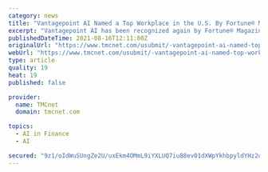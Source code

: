 ```yaml
---
category: news
title: "Vantagepoint AI Named a Top Workplace in the U.S. By Fortune® Magazine"
excerpt: "Vantagepoint AI has been recognized again by Fortune® Magazine as a top Small Business. Out of 100 small businesses, Vantagepoint AI was ranked number eight in the entire U.S. \"This award is especially meaningful to me,"
publishedDateTime: 2021-08-16T12:11:00Z
originalUrl: "https://www.tmcnet.com/usubmit/-vantagepoint-ai-named-top-workplace-the-us-fortunereg-/2021/08/16/9430965.htm"
webUrl: "https://www.tmcnet.com/usubmit/-vantagepoint-ai-named-top-workplace-the-us-fortunereg-/2021/08/16/9430965.htm"
type: article
quality: 19
heat: 19
published: false

provider:
  name: TMCnet
  domain: tmcnet.com

topics:
  - AI in Finance
  - AI

secured: "9z1/oIdWuSUngZe2U/uxEkm4OMmL9iYXLUQ7iu88ev01dXWpYkhbpyldYHz2qn9i0AfOArA2gI7j8YuoUpDkyhLqOTyp0arGPgdY4C/fiImXfMp8QNlIy2H1NsYs6pJM/A5ADXR01U6ORNi1wbEzjS6RplQ0b1FhN1qnxt1dUSAAlGv6IJ339FVB0xesx4Cbv5MX6IC09Kx8rW5ZEKFNIo8+n1yas1P3FPp87wyxCUlMkKiiRXQ/kjTOHPeF3HLqpzjq/lbJA2osQNa4VmSb9ni4FhuwB8W/BW+X9PUMoFOUj7484xb3UxOug48F8BW9/ZzJSSnkx/MbXLfwWywjHmYk57dq+JOkEZOtfgB0RvI=;SuOJAZDbdE+9bADRhx6MPg=="
---
```


